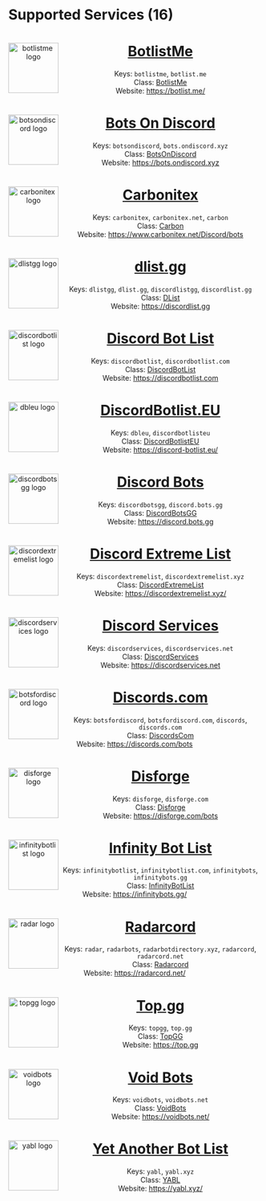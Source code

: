 # Supported Services (16)

<div align=center>
  <p>
    <img src="https://botlist.me/icon.png" alt="botlistme logo" width="100" align="left" />
  </p>
  <i id="botlistme"></i>
  <i id="botlist.me"></i>
  <a href="https://botlist.me/"><h1>BotlistMe</h1></a>

Keys: `botlistme`, `botlist.me`  
Class: [BotlistMe](/#/docs/main/$$$ref/class/BotlistMe)  
Website: https://botlist.me/
</div>

<div align=center>
  <p>
    <img src="https://bots.ondiscord.xyz/favicon/android-chrome-256x256.png" alt="botsondiscord logo" width="100" align="left" />
  </p>
  <i id="botsondiscord"></i>
  <i id="bots.ondiscord.xyz"></i>
  <a href="https://bots.ondiscord.xyz"><h1>Bots On Discord</h1></a>

Keys: `botsondiscord`, `bots.ondiscord.xyz`  
Class: [BotsOnDiscord](/#/docs/main/$$$ref/class/BotsOnDiscord)  
Website: https://bots.ondiscord.xyz
</div>

<div align=center>
  <p>
    <img src="https://get.snaz.in/7N8ywwr.png" alt="carbonitex logo" width="100" align="left" />
  </p>
  <i id="carbonitex"></i>
  <i id="carbonitex.net"></i>
  <i id="carbon"></i>
  <a href="https://www.carbonitex.net/Discord/bots"><h1>Carbonitex</h1></a>

Keys: `carbonitex`, `carbonitex.net`, `carbon`  
Class: [Carbon](/#/docs/main/$$$ref/class/Carbon)  
Website: https://www.carbonitex.net/Discord/bots
</div>

<div align=center>
  <p>
    <img src="https://avatars.githubusercontent.com/u/68995595" alt="dlistgg logo" width="100" align="left" />
  </p>
  <i id="dlistgg"></i>
  <i id="dlist.gg"></i>
  <i id="discordlistgg"></i>
  <i id="discordlist.gg"></i>
  <a href="https://discordlist.gg"><h1>dlist.gg</h1></a>

Keys: `dlistgg`, `dlist.gg`, `discordlistgg`, `discordlist.gg`  
Class: [DList](/#/docs/main/$$$ref/class/DList)  
Website: https://discordlist.gg
</div>

<div align=center>
  <p>
    <img src="https://discordbotlist.com/android-icon-192x192.png" alt="discordbotlist logo" width="100" align="left" />
  </p>
  <i id="discordbotlist"></i>
  <i id="discordbotlist.com"></i>
  <a href="https://discordbotlist.com"><h1>Discord Bot List</h1></a>

Keys: `discordbotlist`, `discordbotlist.com`  
Class: [DiscordBotList](/#/docs/main/$$$ref/class/DiscordBotList)  
Website: https://discordbotlist.com
</div>

<div align=center>
  <p>
    <img src="https://cdn.discord-botlist.eu/pictures/logo.png" alt="dbleu logo" width="100" align="left" />
  </p>
  <i id="dbleu"></i>
  <i id="discordbotlisteu"></i>
  <a href="https://discord-botlist.eu/"><h1>DiscordBotlist.EU</h1></a>

Keys: `dbleu`, `discordbotlisteu`  
Class: [DiscordBotlistEU](/#/docs/main/$$$ref/class/DiscordBotlistEU)  
Website: https://discord-botlist.eu/
</div>

<div align=center>
  <p>
    <img src="https://pbs.twimg.com/profile_images/1071582837030060032/kKV-I01n_400x400.jpg" alt="discordbotsgg logo" width="100" align="left" />
  </p>
  <i id="discordbotsgg"></i>
  <i id="discord.bots.gg"></i>
  <a href="https://discord.bots.gg"><h1>Discord Bots</h1></a>

Keys: `discordbotsgg`, `discord.bots.gg`  
Class: [DiscordBotsGG](/#/docs/main/$$$ref/class/DiscordBotsGG)  
Website: https://discord.bots.gg
</div>

<div align=center>
  <p>
    <img src="https://get.snaz.in/4KjWg91.png" alt="discordextremelist logo" width="100" align="left" />
  </p>
  <i id="discordextremelist"></i>
  <i id="discordextremelist.xyz"></i>
  <a href="https://discordextremelist.xyz/"><h1>Discord Extreme List</h1></a>

Keys: `discordextremelist`, `discordextremelist.xyz`  
Class: [DiscordExtremeList](/#/docs/main/$$$ref/class/DiscordExtremeList)  
Website: https://discordextremelist.xyz/
</div>

<div align=center>
  <p>
    <img src="https://discordservices.net/icon.png" alt="discordservices logo" width="100" align="left" />
  </p>
  <i id="discordservices"></i>
  <i id="discordservices.net"></i>
  <a href="https://discordservices.net"><h1>Discord Services</h1></a>

Keys: `discordservices`, `discordservices.net`  
Class: [DiscordServices](/#/docs/main/$$$ref/class/DiscordServices)  
Website: https://discordservices.net
</div>

<div align=center>
  <p>
    <img src="https://discords.com/bots/img/manifest/icon-512x512.png" alt="botsfordiscord logo" width="100" align="left" />
  </p>
  <i id="botsfordiscord"></i>
  <i id="botsfordiscord.com"></i>
  <i id="discords"></i>
  <i id="discords.com"></i>
  <a href="https://discords.com/bots"><h1>Discords.com</h1></a>

Keys: `botsfordiscord`, `botsfordiscord.com`, `discords`, `discords.com`  
Class: [DiscordsCom](/#/docs/main/$$$ref/class/DiscordsCom)  
Website: https://discords.com/bots
</div>

<div align=center>
  <p>
    <img src="https://disforge.com/assets/img/ui/categories/all-bots.png" alt="disforge logo" width="100" align="left" />
  </p>
  <i id="disforge"></i>
  <i id="disforge.com"></i>
  <a href="https://disforge.com/bots"><h1>Disforge</h1></a>

Keys: `disforge`, `disforge.com`  
Class: [Disforge](/#/docs/main/$$$ref/class/Disforge)  
Website: https://disforge.com/bots
</div>

<div align=center>
  <p>
    <img src="https://i.imgur.com/x0LCfAh.png" alt="infinitybotlist logo" width="100" align="left" />
  </p>
  <i id="infinitybotlist"></i>
  <i id="infinitybotlist.com"></i>
  <i id="infinitybots"></i>
  <i id="infinitybots.gg"></i>
  <a href="https://infinitybots.gg/"><h1>Infinity Bot List</h1></a>

Keys: `infinitybotlist`, `infinitybotlist.com`, `infinitybots`, `infinitybots.gg`  
Class: [InfinityBotList](/#/docs/main/$$$ref/class/InfinityBotList)  
Website: https://infinitybots.gg/
</div>

<div align=center>
  <p>
    <img src="https://radarcord.net/static/logo.png" alt="radar logo" width="100" align="left" />
  </p>
  <i id="radar"></i>
  <i id="radarbots"></i>
  <i id="radarbotdirectory.xyz"></i>
  <i id="radarcord"></i>
  <i id="radarcord.net"></i>
  <a href="https://radarcord.net/"><h1>Radarcord</h1></a>

Keys: `radar`, `radarbots`, `radarbotdirectory.xyz`, `radarcord`, `radarcord.net`  
Class: [Radarcord](/#/docs/main/$$$ref/class/Radarcord)  
Website: https://radarcord.net/
</div>

<div align=center>
  <p>
    <img src="https://top.gg/images/dblnew.png" alt="topgg logo" width="100" align="left" />
  </p>
  <i id="topgg"></i>
  <i id="top.gg"></i>
  <a href="https://top.gg"><h1>Top.gg</h1></a>

Keys: `topgg`, `top.gg`  
Class: [TopGG](/#/docs/main/$$$ref/class/TopGG)  
Website: https://top.gg
</div>

<div align=center>
  <p>
    <img src="https://gblobscdn.gitbook.com/spaces%2F-MFw3t62urLlBeats8UJ%2Favatar-1598748054479.png" alt="voidbots logo" width="100" align="left" />
  </p>
  <i id="voidbots"></i>
  <i id="voidbots.net"></i>
  <a href="https://voidbots.net/"><h1>Void Bots</h1></a>

Keys: `voidbots`, `voidbots.net`  
Class: [VoidBots](/#/docs/main/$$$ref/class/VoidBots)  
Website: https://voidbots.net/
</div>

<div align=center>
  <p>
    <img src="https://i.imgur.com/OFiMern.png" alt="yabl logo" width="100" align="left" />
  </p>
  <i id="yabl"></i>
  <i id="yabl.xyz"></i>
  <a href="https://yabl.xyz/"><h1>Yet Another Bot List</h1></a>

Keys: `yabl`, `yabl.xyz`  
Class: [YABL](/#/docs/main/$$$ref/class/YABL)  
Website: https://yabl.xyz/
</div>